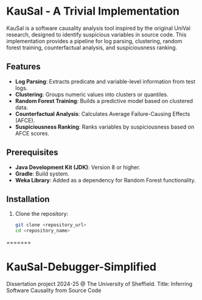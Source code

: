# KauSal - A Trivial Implementation

KauSal is a software causality analysis tool inspired by the original UniVal research, designed to identify suspicious variables in source code. This implementation provides a pipeline for log parsing, clustering, random forest training, counterfactual analysis, and suspiciousness ranking.

## Features

- **Log Parsing**: Extracts predicate and variable-level information from test logs.
- **Clustering**: Groups numeric values into clusters or quantiles.
- **Random Forest Training**: Builds a predictive model based on clustered data.
- **Counterfactual Analysis**: Calculates Average Failure-Causing Effects (AFCE).
- **Suspiciousness Ranking**: Ranks variables by suspiciousness based on AFCE scores.

## Prerequisites

- **Java Development Kit (JDK)**: Version 8 or higher.
- **Gradle**: Build system.
- **Weka Library**: Added as a dependency for Random Forest functionality.

## Installation

1. Clone the repository:
   ```bash
   git clone <repository_url>
   cd <repository_name>
=======
# KauSal-Debugger-Simplified
Dissertation project 2024-25 @ The University of Sheffield. 
Title: Inferring Software Causality from Source Code
